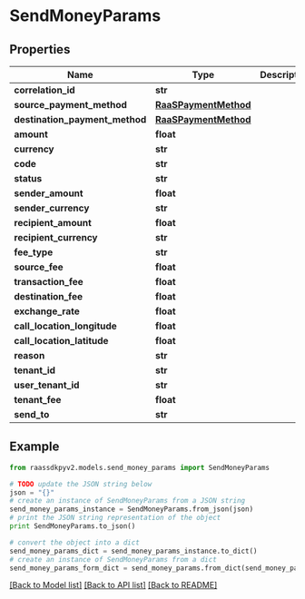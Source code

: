 # SendMoneyParams


## Properties
Name | Type | Description | Notes
------------ | ------------- | ------------- | -------------
**correlation_id** | **str** |  | 
**source_payment_method** | [**RaaSPaymentMethod**](RaaSPaymentMethod.md) |  | 
**destination_payment_method** | [**RaaSPaymentMethod**](RaaSPaymentMethod.md) |  | [optional] 
**amount** | **float** |  | 
**currency** | **str** |  | 
**code** | **str** |  | [optional] 
**status** | **str** |  | [optional] 
**sender_amount** | **float** |  | 
**sender_currency** | **str** |  | 
**recipient_amount** | **float** |  | 
**recipient_currency** | **str** |  | 
**fee_type** | **str** |  | 
**source_fee** | **float** |  | 
**transaction_fee** | **float** |  | 
**destination_fee** | **float** |  | 
**exchange_rate** | **float** |  | 
**call_location_longitude** | **float** |  | 
**call_location_latitude** | **float** |  | 
**reason** | **str** |  | [optional] 
**tenant_id** | **str** |  | [optional] 
**user_tenant_id** | **str** |  | [optional] 
**tenant_fee** | **float** |  | [optional] 
**send_to** | **str** |  | 

## Example

```python
from raassdkpyv2.models.send_money_params import SendMoneyParams

# TODO update the JSON string below
json = "{}"
# create an instance of SendMoneyParams from a JSON string
send_money_params_instance = SendMoneyParams.from_json(json)
# print the JSON string representation of the object
print SendMoneyParams.to_json()

# convert the object into a dict
send_money_params_dict = send_money_params_instance.to_dict()
# create an instance of SendMoneyParams from a dict
send_money_params_form_dict = send_money_params.from_dict(send_money_params_dict)
```
[[Back to Model list]](../README.md#documentation-for-models) [[Back to API list]](../README.md#documentation-for-api-endpoints) [[Back to README]](../README.md)


